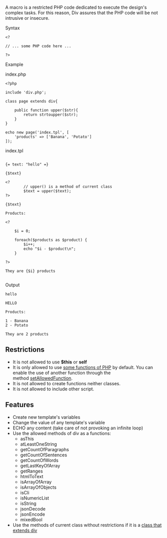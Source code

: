 A macro is a restricted PHP code dedicated to execute the design's complex tasks. For this reason, Div assures that the PHP code will be not intrusive or insecure.

Syntax

```
<?

// ... some PHP code here ...
	
?>
```

Example

index.php

```
<?php
	
include 'div.php';
	
class page extends div{
		
	public function upper($str){
		return strtoupper($str);
	}
}
	
echo new page('index.tpl', [
	'products' => ['Banana', 'Potato']
]);
```

index.tpl

```

{= text: "hello" =}
	
{$text}
	
<? 
		// upper() is a method of current class
		$text = upper($text); 
?>
	
{$text}
	
Products:
	
<? 
	
	$i = 0; 
	
	foreach($products as $product) {
		$i++;
		echo "$i - $product\n";
	}
	
?>
	
They are {$i} products 
	
```

Output

```
hello
	
HELLO
	
Products:
	
1 - Banana
2 - Potato
	
They are 2 products
```

## Restrictions

- It is not allowed to use **$this** or **self**
- It is only allowed to use [some functions of PHP](https://divengine.org/documentation/div-php-template-engine/features/macros#allowed-php-functions) by default. You can enable the use of another function through the method [setAllowedFunction](https://divengine.org/documentation/div-php-template-engine/features/macros#div-methods).
- It is not allowed to create functions neither classes.
- It is not allowed to include other script.

## Features

- Create new template's variables
- Change the value of any template's variable
- ECHO any content (take care of not provoking an infinite loop)
- Use the allowed methods of div as a functions:
    - asThis
    - atLeastOneString
    - getCountOfParagraphs
    - getCountOfSentences
    - getCountOfWords
    - getLastKeyOfArray
    - getRanges
    - htmlToText
    - isArrayOfArray
    - isArrayOfObjects
    - isCli
    - isNumericList
    - isString
    - jsonDecode
    - jsonEncode
    - mixedBool
- Use the methods of current class without restrictions if it is a [class that extends div](https://divengine.org/documentation/div-php-template-engine/features/macros#oop)